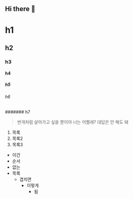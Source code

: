 ## Hi there 👋

# h1
## h2

### h3
#### h4
##### h5
###### h6
####### h7

>번개처럼 살아가고 싶을 뿐이야
>너는 어쩔래? 대답은 안 해도 돼

1. 목록
2. 목록2
3. 목록3

* 이건
* 순서
* 없는
* 목록
  * 겹치면
    * 이렇게
      * 됨

